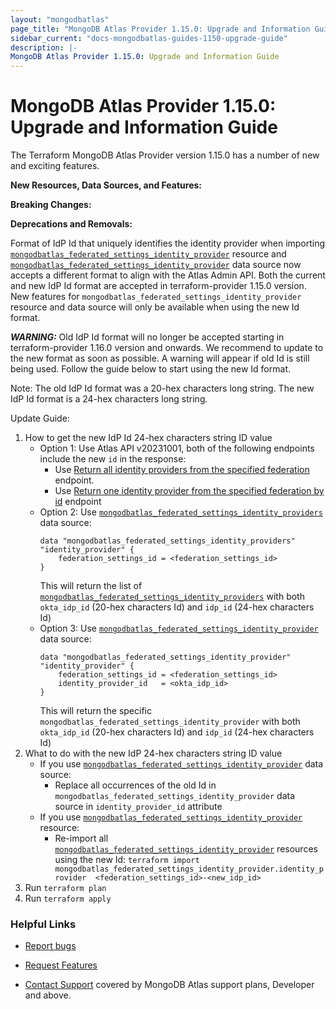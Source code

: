 ```yaml
---
layout: "mongodbatlas"
page_title: "MongoDB Atlas Provider 1.15.0: Upgrade and Information Guide"
sidebar_current: "docs-mongodbatlas-guides-1150-upgrade-guide"
description: |-
MongoDB Atlas Provider 1.15.0: Upgrade and Information Guide
---
```


# MongoDB Atlas Provider 1.15.0: Upgrade and Information Guide

The Terraform MongoDB Atlas Provider version 1.15.0 has a number of new and exciting features.

**New Resources, Data Sources, and Features:**


**Breaking Changes:**

**Deprecations and Removals:**  

Format of IdP Id that uniquely identifies the identity provider when importing [`mongodbatlas_federated_settings_identity_provider`](https://registry.terraform.io/providers/mongodb/mongodbatlas/latest/docs/resources/federated_settings_identity_provider) resource and [`mongodbatlas_federated_settings_identity_provider`](https://registry.terraform.io/providers/mongodb/mongodbatlas/latest/docs/data-sources/federated_settings_identity_provider) data source now accepts a different format to align with the Atlas Admin API. Both the current and new IdP Id format are accepted in terraform-provider 1.15.0 version. New features for `mongodbatlas_federated_settings_identity_provider` resource and data source will only be available when using the new Id format.

***WARNING:*** Old IdP Id format will no longer be accepted starting in terraform-provider 1.16.0 version and onwards. We recommend to update to the new format as soon as possible. A warning will appear if old Id is still being used. Follow the guide below to start using the new Id format.

Note: The old IdP Id format was a 20-hex characters long string. The new IdP Id format is a 24-hex characters long string.


Update Guide: 
1. How to get the new IdP Id 24-hex characters string ID value
	- Option 1: Use Atlas API v20231001, both of the following endpoints include the new `id` in the response:
		- Use [Return all identity providers from the specified federation](https://www.mongodb.com/docs/atlas/reference/api-resources-spec/v2/2023-10-01/#tag/Federated-Authentication/operation/listIdentityProviders) endpoint.
		- Use [Return one identity provider from the specified federation by id](https://www.mongodb.com/docs/atlas/reference/api-resources-spec/v2/2023-10-01/#tag/Federated-Authentication/operation/listIdentityProviders) endpoint
	- Option 2: Use [`mongodbatlas_federated_settings_identity_providers`](https://registry.terraform.io/providers/mongodb/mongodbatlas/latest/docs/data-sources/federated_settings_identity_providers) data source: 
		```
		data "mongodbatlas_federated_settings_identity_providers" "identity_provider" {
			federation_settings_id = <federation_settings_id>
		}
		```
		This will return the list of [`mongodbatlas_federated_settings_identity_providers`](https://registry.terraform.io/providers/mongodb/mongodbatlas/latest/docs/data-sources/federated_settings_identity_providers) with both `okta_idp_id` (20-hex characters Id) and `idp_id` (24-hex characters Id)
	- Option 3: Use [`mongodbatlas_federated_settings_identity_provider`](https://registry.terraform.io/providers/mongodb/mongodbatlas/latest/docs/data-sources/federated_settings_identity_provider) data source:
		```
		data "mongodbatlas_federated_settings_identity_provider" "identity_provider" {
			federation_settings_id = <federation_settings_id>
			identity_provider_id   = <okta_idp_id>
		}
		```
		This will return the specific `mongodbatlas_federated_settings_identity_provider` with both `okta_idp_id` (20-hex characters Id) and `idp_id` (24-hex characters Id) 
2. What to do with the new IdP 24-hex characters string ID value
	- If you use [`mongodbatlas_federated_settings_identity_provider`](https://registry.terraform.io/providers/mongodb/mongodbatlas/latest/docs/data-sources/federated_settings_identity_provider) data source:
		- Replace all occurrences of the old Id in `mongodbatlas_federated_settings_identity_provider` data source in `identity_provider_id` attribute
	- If you use [`mongodbatlas_federated_settings_identity_provider`](https://registry.terraform.io/providers/mongodb/mongodbatlas/latest/docs/resources/federated_settings_identity_provider) resource:
		- Re-import all [`mongodbatlas_federated_settings_identity_provider`](https://registry.terraform.io/providers/mongodb/mongodbatlas/latest/docs/resources/federated_settings_identity_provider) resources using the new Id: 
			`terraform import mongodbatlas_federated_settings_identity_provider.identity_provider  <federation_settings_id>-<new_idp_id>`
4. Run `terraform plan` 
5. Run `terraform apply`


### Helpful Links

* [Report bugs](https://github.com/mongodb/terraform-provider-mongodbatlas/issues)

* [Request Features](https://feedback.mongodb.com/forums/924145-atlas?category_id=370723)

* [Contact Support](https://docs.atlas.mongodb.com/support/) covered by MongoDB Atlas support plans, Developer and above.